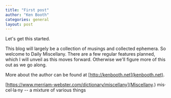 ```yaml
---
title: "First post"
author: "Ken Booth"
categories: general
layout: post
---
```


Let's get this started.

This blog will largely be a collection of musings and collected ephemera. So welcome to Daily Miscellany. There are a few regular features planned, which I will unveil as this moves forward. Otherwise we'll figure more of this out as we go along.

More about the author can be found at [http://kenbooth.net](kenbooth.net).

[https://www.merriam-webster.com/dictionary/miscellany](Miscellany.) mis·​cel·​la·​ny -- a mixture of various things
